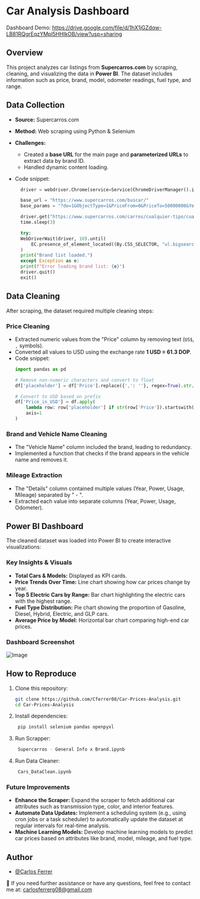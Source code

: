# Car Analysis Dashboard

Dashboard Demo:
https://drive.google.com/file/d/1hX1jGZdqw-LB81RQgrEqzYMpl5HHIkOB/view?usp=sharing

## Overview
This project analyzes car listings from **Supercarros.com** by scraping, cleaning, and visualizing the data in **Power BI**. The dataset includes information such as price, brand, model, odometer readings, fuel type, and range.

## Data Collection
- **Source:** Supercarros.com
- **Method:** Web scraping using Python & Selenium
- **Challenges:**
  - Created a **base URL** for the main page and **parameterized URLs** to extract data by brand ID.
  - Handled dynamic content loading.

- Code snippet:
  ```python
    driver = webdriver.Chrome(service=Service(ChromeDriverManager().install()))

    base_url = "https://www.supercarros.com/buscar/"
    base_params = "?do=1&ObjectType=1&PriceFrom=0&PriceTo=50000000&YearFrom=1970&YearTo=2025&Brand="

    driver.get("https://www.supercarros.com/carros/cualquier-tipo/cualquier-provincia/ver-todos/")
    time.sleep(3)

    try:
    WebDriverWait(driver, 10).until(
        EC.presence_of_element_located((By.CSS_SELECTOR, "ul.bigsearch-filters-box-list li"))
    )
    print("Brand list loaded.")
    except Exception as e:
    print(f"Error loading brand list: {e}")
    driver.quit()
    exit()

## Data Cleaning
After scraping, the dataset required multiple cleaning steps:

### Price Cleaning
- Extracted numeric values from the "Price" column by removing text (`US$`, `,` symbols).
- Converted all values to USD using the exchange rate **1 USD = 61.3 DOP**.
- Code snippet:
  ```python
  import pandas as pd
  
  # Remove non-numeric characters and convert to float
  df['placeholder'] = df['Price'].replace({',': ''}, regex=True).str.extract(r'(\d+(\.\d+)?)')[0].astype(float)
  
  # Convert to USD based on prefix
  df['Price_in_USD'] = df.apply(
      lambda row: row['placeholder'] if str(row['Price']).startswith("US") else row['placeholder'] // 61.3,
      axis=1
  )

### Brand and Vehicle Name Cleaning
- The "Vehicle Name" column included the brand, leading to redundancy.
- Implemented a function that checks if the brand appears in the vehicle name and removes it.

### Mileage Extraction
- The "Details" column contained multiple values (Year, Power, Usage, Mileage) separated by " - ".
- Extracted each value into separate columns (Year, Power, Usage, Odometer).

## Power BI Dashboard
The cleaned dataset was loaded into Power BI to create interactive visualizations:

### Key Insights & Visuals
- **Total Cars & Models:** Displayed as KPI cards.
- **Price Trends Over Time:** Line chart showing how car prices change by year.
- **Top 5 Electric Cars by Range:** Bar chart highlighting the electric cars with the highest range.
- **Fuel Type Distribution:** Pie chart showing the proportion of Gasoline, Diesel, Hybrid, Electric, and GLP cars.
- **Average Price by Model:** Horizontal bar chart comparing high-end car prices.

### Dashboard Screenshot

![Image](https://github.com/user-attachments/assets/c334ad06-eae3-44b8-85f0-9eeccdd89d45)


## How to Reproduce
1. Clone this repository:
   ```bash
   git clone https://github.com/Cferrer08/Car-Prices-Analysis.git
   cd Car-Prices-Analysis

2. Install dependencies:
   ```bash
    pip install selenium pandas openpyxl

3. Run Scrapper:
   ```bash
    Supercarros - General Info x Brand.ipynb

4. Run Data Cleaner:
   ```bash
    Cars_DataClean.ipynb

### Future Improvements
- **Enhance the Scraper:** Expand the scraper to fetch additional car attributes such as transmission type, color, and interior features.
- **Automate Data Updates:** Implement a scheduling system (e.g., using cron jobs or a task scheduler) to automatically update the dataset at regular intervals for real-time analysis.
- **Machine Learning Models:** Develop machine learning models to predict car prices based on attributes like brand, model, mileage, and fuel type.



## Author

- [@Carlos Ferrer](https://github.com/Cferrer08)



📧 If you need further assistance or have any questions, feel free to contact me at: [carlosferrerg08@gmail.com](mailto:carlosferrerg08@gmail.com)
